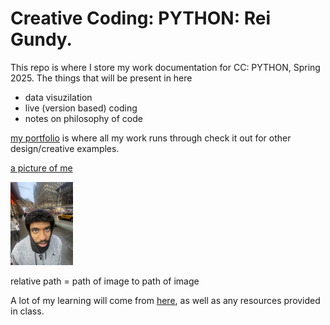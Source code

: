 # Creative Coding: PYTHON: Rei Gundy.
This repo is where I store my work documentation for CC: PYTHON, Spring 2025. The things that will be present in here 
- data visuzilation 
- live (version based) coding 
- notes on philosophy of code 

[my portfolio](https://reigundy.squarespace.com) is where all my work runs through check it out for other design/creative examples.

[a picture of me](pictures/rei.jpg)

 <img src="pictures/rei.jpg" width="100" alt="this is real, this is me">
 

relative path = path of image to path of image

A lot of my learning will come from [here](https://www.w3schools.com/python/), as well as any resources provided in class.  

